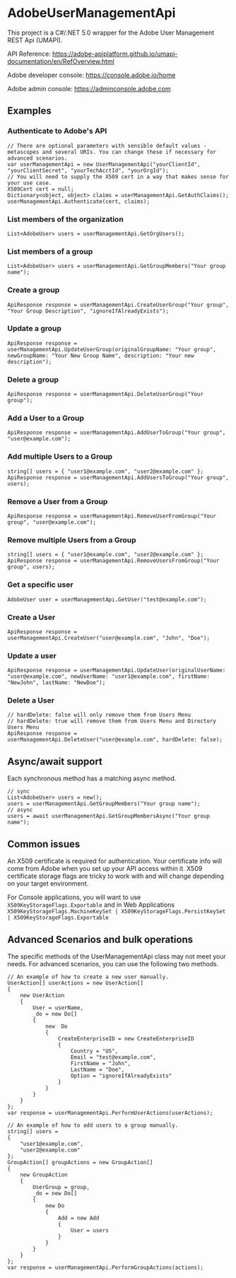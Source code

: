 # AdobeUserManagementApi

This project is a C#/.NET 5.0 wrapper for the Adobe User Management REST Api (UMAPI).

API Reference: https://adobe-apiplatform.github.io/umapi-documentation/en/RefOverview.html

Adobe developer console: https://console.adobe.io/home


Adobe admin console: https://adminconsole.adobe.com

## Examples

### Authenticate to Adobe's API

```
// There are optional parameters with sensible default values - metascopes and several URIs. You can change these if necessary for advanced scenarios.
var userManagementApi = new UserManagementApi("yourClientId", "yourClientSecret", "yourTechAcctId", "yourOrgId");
// You will need to supply the X509 cert in a way that makes sense for your use case. 
X509Cert cert = null; 
Dictionary<object, object> claims = userManagementApi.GetAuthClaims();
userManagementApi.Authenticate(cert, claims);
```

### List members of the organization

```
List<AdobeUser> users = userManagementApi.GetOrgUsers();
```

### List members of a group

```
List<AdobeUser> users = userManagementApi.GetGroupMembers("Your group name");
```

### Create a group
```
ApiResponse response = userManagementApi.CreateUserGroup("Your group", "Your Group Description", "ignoreIfAlreadyExists");
```

### Update a group
```
ApiResponse response = userManagementApi.UpdateUserGroup(originalGroupName: "Your group", newGroupName: "Your New Group Name", description: "Your new description");
```

### Delete a group
```
ApiResponse response = userManagementApi.DeleteUserGroup("Your group");
```

### Add a User to a Group

```
ApiResponse response = userManagementApi.AddUserToGroup("Your group", "user@example.com");
```

### Add multiple Users to a Group

```
string[] users = { "user1@example.com", "user2@example.com" };
ApiResponse response = userManagementApi.AddUsersToGroup("Your group", users);
```

### Remove a User from a Group
```
ApiResponse response = userManagementApi.RemoveUserFromGroup("Your group", "user@example.com");
```

### Remove multiple Users from a Group
```
string[] users = { "user1@example.com", "user2@example.com" };
ApiResponse response = userManagementApi.RemoveUsersFromGroup("Your group", users);
```

### Get a specific user
```
AdobeUser user = userManagementApi.GetUser("test@example.com");
```

### Create a User
```
ApiResponse response = userManagementApi.CreateUser("user@example.com", "John", "Doe");
```

### Update a user
```
ApiResponse response = userManagementApi.UpdateUser(originalUserName: "user@example.com", newUserName: "user1@example.com", firstName: "NewJohn", lastName: "NewDoe");
```

### Delete a User
```
// hardDelete: false will only remove them from Users Menu
// hardDelete: true will remove them from Users Menu and Directory Users Menu
ApiResponse response = userManagementApi.DeleteUser("user@example.com", hardDelete: false);
```


## Async/await support
Each synchronous method has a matching async method.
```
// sync
List<AdobeUser> users = new();
users = userManagementApi.GetGroupMembers("Your group name");
// async
users = await userManagementApi.GetGroupMembersAsync("Your group name");
```

## Common issues

An X509 certificate is required for authentication. Your certificate info will come from Adobe when you set up your API access within it. X509 certificate storage flags are tricky to work with and will change depending on your target environment.

For Console applications, you will want to use ```X509KeyStorageFlags.Exportable``` and in Web Applications ```X509KeyStorageFlags.MachineKeySet | X509KeyStorageFlags.PersistKeySet | X509KeyStorageFlags.Exportable```

## Advanced Scenarios and bulk operations

The specific methods of the UserManagementApi class may not meet your needs. For advanced scenarios, you can use the following two methods.

```
// An example of how to create a new user manually.
UserAction[] userActions = new UserAction[]
{
    new UserAction
    {
        User = userName,
        _do = new Do[]
        {
            new  Do
            {
                CreateEnterpriseID = new CreateEnterpriseID
                {
                    Country = "US",
                    Email = "test@example.com",
                    FirstName = "John",
                    LastName = "Doe",
                    Option = "ignoreIfAlreadyExists"
                }
            }
        }
    }
};
var response = userManagementApi.PerformUserActions(userActions);
```

```
// An example of how to add users to a group manually.
string[] users = 
{ 
    "user1@example.com", 
    "user2@example.com" 
};
GroupAction[] groupActions = new GroupAction[]
{
    new GroupAction
    {
        UserGroup = group,
        _do = new Do[]
        {
            new Do
            {
                Add = new Add
                {
                    User = users
                }
            }
        }
    }
};
var response = userManagementApi.PerformGroupActions(actions);
```